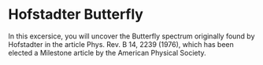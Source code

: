 # Hofstadter Butterfly

In this excersice, you will uncover the Butterfly spectrum originally found by Hofstadter in the article Phys. Rev. B 14, 2239 (1976), which has been elected a Milestone article by the American Physical Society.
